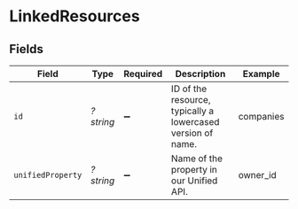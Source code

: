 # LinkedResources


## Fields

| Field                                                       | Type                                                        | Required                                                    | Description                                                 | Example                                                     |
| ----------------------------------------------------------- | ----------------------------------------------------------- | ----------------------------------------------------------- | ----------------------------------------------------------- | ----------------------------------------------------------- |
| `id`                                                        | *?string*                                                   | :heavy_minus_sign:                                          | ID of the resource, typically a lowercased version of name. | companies                                                   |
| `unifiedProperty`                                           | *?string*                                                   | :heavy_minus_sign:                                          | Name of the property in our Unified API.                    | owner_id                                                    |
